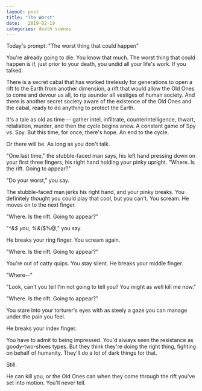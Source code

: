 ```yaml
---
layout: post
title: "The Worst"
date:   2019-02-19
categories: death scenes
---
```

Today's prompt: "The worst thing that could happen"

You're already going to die. You know that much. The worst thing that could happen is if, just prior to your death, you undid all your life's work. If you talked.

There is a secret cabal that has worked tirelessly for generations to open a rift to the Earth from another dimension, a rift that would allow the Old Ones to come and devour us all, to rip asunder all vestiges of human society. And there is another secret society aware of the existence of the Old Ones and the cabal, ready to do anything to protect the Earth.

It's a tale as old as time -- gather intel, infiltrate, counterintelligence, thwart, retaliation, murder, and then the cycle begins anew. A constant game of Spy vs. Spy. But this time, for once, there's hope. An end to the cycle.

Or there will be. As long as you don't talk.

"One last time," the stubble-faced man says, his left hand pressing down on your first three fingers, his right hand holding your pinky upright. "Where. Is the rift. Going to appear?"

"Do your worst," you say.

The stubble-faced man jerks his right hand, and your pinky breaks. You definitely thought you could play that cool, but you can't. You scream. He moves on to the next finger.

"Where. Is the rift. Going to appear?"

"*^&$ you, %&(*$%@," you say.

He breaks your ring finger. You scream again.

"Where. Is the rift. Going to appear?"

You're out of catty quips. You stay silent. He breaks your middle finger.

"Where--"

"Look, can't you tell I'm not going to tell you? You might as well kill me now."

"Where. Is the rift. Going to appear?"

You stare into your torturer's eyes with as steely a gaze you can manage under the pain you feel.

He breaks your index finger.

You have to admit to being impressed. You'd always seen the resistance as goody-two-shoes types. But they think they're doing the right thing, fighting on behalf of humanity. They'll do a lot of dark things for that.

Still.

He can kill you, or the Old Ones can when they come through the rift you've set into motion. You'll never tell.
